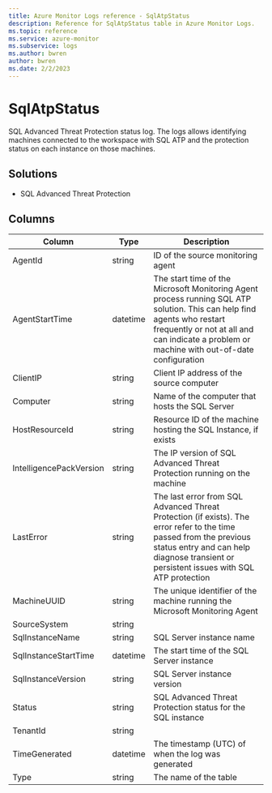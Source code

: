```yaml
---
title: Azure Monitor Logs reference - SqlAtpStatus
description: Reference for SqlAtpStatus table in Azure Monitor Logs.
ms.topic: reference
ms.service: azure-monitor
ms.subservice: logs
ms.author: bwren
author: bwren
ms.date: 2/2/2023
---
```


# SqlAtpStatus

 SQL Advanced Threat Protection status log. The logs allows identifying machines connected to the workspace with SQL ATP and the protection status on each instance on those machines.

## Solutions

- SQL Advanced Threat Protection




## Columns

| Column | Type | Description |
| --- | --- | --- |
| AgentId | string | ID of the source monitoring agent |
| AgentStartTime | datetime | The start time of the Microsoft Monitoring Agent process running SQL ATP solution. This can help find agents who restart frequently or not at all and can indicate a problem or machine with out-of-date configuration |
| ClientIP | string | Client IP address of the source computer |
| Computer | string | Name of the computer that hosts the SQL Server |
| HostResourceId | string | Resource ID of the machine hosting the SQL Instance, if exists |
| IntelligencePackVersion | string | The IP version of SQL Advanced Threat Protection running on the machine |
| LastError | string | The last error from SQL Advanced Threat Protection (if exists). The error refer to the time passed from the previous status entry and can help diagnose transient or persistent issues with SQL ATP protection |
| MachineUUID | string | The unique identifier of the machine running the Microsoft Monitoring Agent |
| SourceSystem | string |  |
| SqlInstanceName | string | SQL Server instance name |
| SqlInstanceStartTime | datetime | The start time of the SQL Server instance |
| SqlInstanceVersion | string | SQL Server instance version |
| Status | string | SQL Advanced Threat Protection status for the SQL instance |
| TenantId | string |  |
| TimeGenerated | datetime | The timestamp (UTC) of when the log was generated |
| Type | string | The name of the table |

